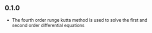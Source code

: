 ## 0.1.0

* The fourth order runge kutta method is used to solve the first and second order differential equations
